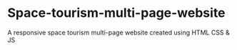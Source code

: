 # Space-tourism-multi-page-website
A responsive space tourism multi-page website created using HTML CSS &amp; JS
